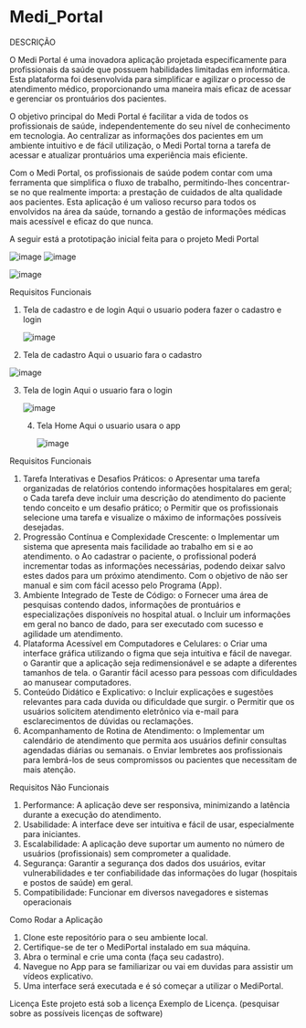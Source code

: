 # Medi_Portal

DESCRIÇÃO

O Medi Portal é uma inovadora aplicação projetada especificamente para profissionais da saúde que possuem habilidades limitadas em informática. Esta plataforma foi desenvolvida para simplificar e agilizar o processo de atendimento médico, proporcionando uma maneira mais eficaz de acessar e gerenciar os prontuários dos pacientes.

O objetivo principal do Medi Portal é facilitar a vida de todos os profissionais de saúde, independentemente do seu nível de conhecimento em tecnologia. Ao centralizar as informações dos pacientes em um ambiente intuitivo e de fácil utilização, o Medi Portal torna a tarefa de acessar e atualizar prontuários uma experiência mais eficiente.

Com o Medi Portal, os profissionais de saúde podem contar com uma ferramenta que simplifica o fluxo de trabalho, permitindo-lhes concentrar-se no que realmente importa: a prestação de cuidados de alta qualidade aos pacientes. Esta aplicação é um valioso recurso para todos os envolvidos na área da saúde, tornando a gestão de informações médicas mais acessível e eficaz do que nunca.


A seguir está a prototipação inicial feita para o projeto Medi Portal



![image](https://github.com/LeonardoBergamin22/Medi_Portal/assets/140442294/25067ce9-4528-4be2-bf54-31f1393786db)     ![image](https://github.com/LeonardoBergamin22/Medi_Portal/assets/140442294/792cdff7-0022-4167-b6b0-da882d5fcb53)


![image](https://github.com/LeonardoBergamin22/Medi_Portal/assets/140442294/2567330a-9058-46a6-8e51-2dc57fdc092f)  



Requisitos Funcionais

1. Tela de cadastro e de login
Aqui o usuario podera fazer o cadastro e login 

   ![image](https://github.com/LeonardoBergamin22/Medi_Portal/assets/140442294/575d00cc-275d-46db-b6c4-329ebeacfe11)


2. Tela de cadastro
   Aqui o usuario fara o cadastro

![image](https://github.com/LeonardoBergamin22/Medi_Portal/assets/140442294/55ceea44-1d3d-4fda-abfb-416947b07bc5)

3. Tela de login
   Aqui o usuario fara o login

   ![image](https://github.com/LeonardoBergamin22/Medi_Portal/assets/140442294/d412a1b2-cd7b-4e0c-90a0-ee13a788ac45)


   4. Tela Home
      Aqui o usuario usara o app

      ![image](https://github.com/LeonardoBergamin22/Medi_Portal/assets/140442294/8452aca7-7d9f-479d-af5d-dbf870c8006b)


Requisitos Funcionais
1.	Tarefa Interativas e Desafios Práticos:
o	Apresentar uma tarefa organizadas de relatórios contendo informações hospitalares em geral;
o	Cada tarefa deve incluir uma descrição do atendimento do paciente tendo conceito e um desafio prático;
o	Permitir que os profissionais selecione uma tarefa e visualize o máximo de informações possíveis desejadas.
2.	Progressão Contínua e Complexidade Crescente:
o	Implementar um sistema que apresenta mais facilidade ao trabalho em si e ao atendimento.
o	Ao cadastrar o paciente, o profissional poderá incrementar todas as informações necessárias, podendo deixar salvo estes dados para um próximo atendimento. Com o objetivo de não ser manual e sim com fácil acesso pelo Programa (App).
3.	Ambiente Integrado de Teste de Código:
o	Fornecer uma área de pesquisas contendo dados, informações de prontuários e especializações disponíveis no hospital atual.
o	Incluir um informações em geral no banco de dado, para ser executado com sucesso e agilidade um atendimento.
4.	Plataforma Acessível em Computadores e Celulares:
o	Criar uma interface gráfica utilizando o figma que seja intuitiva e fácil de navegar.
o	Garantir que a aplicação seja redimensionável e se adapte a diferentes tamanhos de tela.
o	Garantir fácil acesso para pessoas com dificuldades ao manusear computadores.
5.	Conteúdo Didático e Explicativo:
o	Incluir explicações e sugestões relevantes para cada duvida ou dificuldade que surgir.
o	Permitir que os usuários solicitem atendimento eletrônico via e-mail para esclarecimentos de dúvidas ou reclamações.
6.	Acompanhamento de Rotina de Atendimento:
o	Implementar um calendário de atendimento que permita aos usuários definir consultas agendadas diárias ou semanais.
o	Enviar lembretes aos profissionais para lembrá-los de seus compromissos ou pacientes que necessitam de mais atenção.


Requisitos Não Funcionais
1.	Performance: A aplicação deve ser responsiva, minimizando a latência durante a execução do atendimento.
2.	Usabilidade: A interface deve ser intuitiva e fácil de usar, especialmente para iniciantes.
3.	Escalabilidade: A aplicação deve suportar um aumento no número de usuários (profissionais) sem comprometer a qualidade.
4.	Segurança: Garantir a segurança dos dados dos usuários, evitar vulnerabilidades e ter confiabilidade das informações do lugar (hospitais e postos de saúde) em geral.
5.	Compatibilidade: Funcionar em diversos navegadores e sistemas operacionais


Como Rodar a Aplicação
1.	Clone este repositório para o seu ambiente local.
2.	Certifique-se de ter o MediPortal instalado em sua máquina.
3.	Abra o terminal e crie uma conta (faça seu cadastro).
4.	Navegue no App para se familiarizar ou vai em duvidas para assistir um vídeos explicativo.
5.	Uma interface será executada e é só começar a utilizar o MediPortal.


Licença
Este projeto está sob a licença Exemplo de Licença.
(pesquisar sobre as possíveis licenças de software)




      






